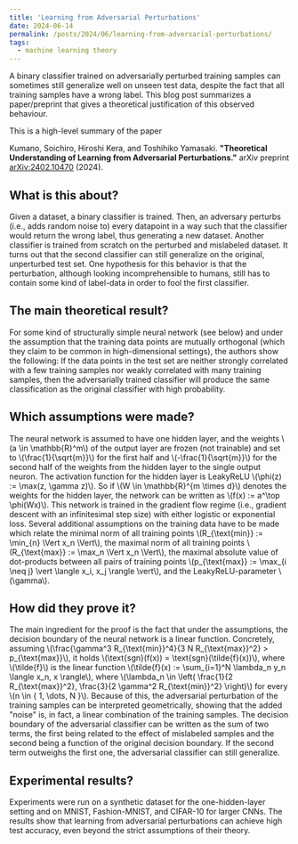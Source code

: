 ```yaml
---
title: 'Learning from Adversarial Perturbations'
date: 2024-06-14
permalink: /posts/2024/06/learning-from-adversarial-perturbations/
tags:
  - machine learning theory
---
```


A binary classifier trained on adversarially perturbed training samples can sometimes still generalize well on unseen test data, despite the fact that all training samples have a wrong label. This blog post summarizes a paper/preprint that gives a theoretical justification of this observed behaviour.

This is a high-level summary of the paper

Kumano, Soichiro, Hiroshi Kera, and Toshihiko Yamasaki. **"Theoretical Understanding of Learning from Adversarial Perturbations."** arXiv preprint [arXiv:2402.10470](https://arxiv.org/abs/2402.10470) (2024).

## What is this about?
Given a dataset, a binary classifier is trained. Then, an adversary perturbs (i.e., adds random noise to) every datapoint in a way such that the classifier would return the wrong label, thus generating a new dataset. Another classifier is trained from scratch on the perturbed and mislabeled dataset. It turns out that the second classifier can still generalize on the original, unperturbed test set. One hypothesis for this behavior is that the perturbation, although looking incomprehensible to humans, still has to contain some kind of label-data in order to fool the first classifier.

## The main theoretical result?
For some kind of structurally simple neural network (see below) and under the assumption that the training data points are mutually orthogonal (which they claim to be common in high-dimensional settings), the authors show the following: If the data points in the test set are neither strongly correlated with a few training samples nor weakly correlated with many training samples, then the adversarially trained classifier will produce the same classification as the original classifier with high probability.

## Which assumptions were made?
The neural network is assumed to have one hidden layer, and the weights \\(a \in \mathbb{R}^m\\) of the output layer are frozen (not trainable) and set to \\(\frac{1}{\sqrt{m}}\\) for the first half and \\(-\frac{1}{\sqrt{m}}\\) for the second half of the weights from the hidden layer to the single output neuron. The activation function for the hidden layer is LeakyReLU \\(\phi(z) := \max(z, \gamma z)\\). So if \\(W \in \mathbb{R}^{m \times d}\\) denotes the weights for the hidden layer, the network can be written as \\(f(x) := a^\top \phi(Wx)\\). This network is trained in the gradient flow regime (i.e., gradient descent with an infinitesimal step size) with either logistic or exponential loss. Several additional assumptions on the training data have to be made which relate the minimal norm of all training points \\(R_{\text{min}} := \min_{n} \Vert x_n \Vert\\), the maximal norm of all training points \\(R_{\text{max}} := \max_n \Vert x_n \Vert\\), the maximal absolute value of dot-products between all pairs of training points \\(p_{\text{max}} := \max_{i \neq j} \vert \langle x_i, x_j \rangle \vert\\), and the LeakyReLU-parameter \\(\gamma\\).

## How did they prove it?
The main ingredient for the proof is the fact that under the assumptions, the decision boundary of the neural network is a linear function. Concretely, assuming \\(\frac{\gamma^3 R_{\text{min}}^4}{3 N R_{\text{max}}^2} > p_{\text{max}}\\), it holds \\(\text{sgn}(f(x)) = \text{sgn}(\tilde{f}(x))\\), where \\(\tilde{f}\\) is the linear function \\(\tilde{f}(x) := \sum_{i=1}^N \lambda_n y_n \langle x_n, x \rangle\\), where \\(\lambda_n \in \left( \frac{1}{2 R_{\text{max}}^2}, \frac{3}{2 \gamma^2 R_{\text{min}}^2} \right)\\) for every \\(n \in \{ 1, \dots, N \}\\). Because of this, the adversarial perturbation of the training samples can be interpreted geometrically, showing that the added "noise" is, in fact, a linear combination of the training samples. The decision boundary of the adversarial classifier can be written as the sum of two terms, the first being related to the effect of mislabeled samples and the second being a function of the original decision boundary. If the second term outweighs the first one, the adversarial classifier can still generalize.

## Experimental results?
Experiments were run on a synthetic dataset for the one-hidden-layer setting and on MNIST, Fashion-MNIST, and CIFAR-10 for larger CNNs. The results show that learning from adversarial perturbations can achieve high test accuracy, even beyond the strict assumptions of their theory.
